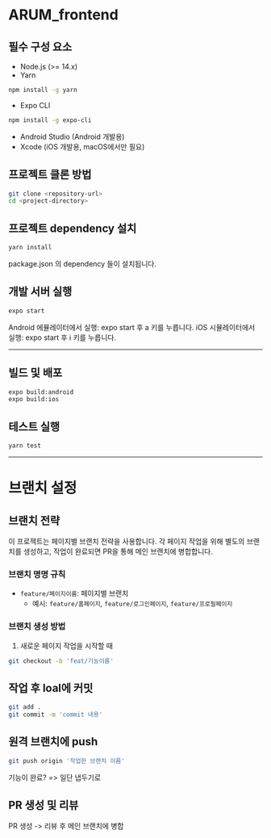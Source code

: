 # ARUM_frontend


## 필수 구성 요소
- Node.js (>= 14.x)
- Yarn
```sh
npm install -g yarn
```
- Expo CLI
```sh
npm install -g expo-cli
```
- Android Studio (Android 개발용)
- Xcode (iOS 개발용, macOS에서만 필요)

## 프로젝트 클론 방법
```sh
git clone <repository-url>
cd <project-directory>
```


## 프로젝트 dependency 설치 
```sh
yarn install
```
package.json 의 dependency 들이 설치됩니다. 


## 개발 서버 실행 
```sh
expo start
```
Android 에뮬레이터에서 실행: expo start 후 a 키를 누릅니다.
iOS 시뮬레이터에서 실행: expo start 후 i 키를 누릅니다.


---
## 빌드 및 배포 
```sh
expo build:android
expo build:ios
```

## 테스트 실행
```sh
yarn test
```




----
# 브랜치 설정

## 브랜치 전략
이 프로젝트는 페이지별 브랜치 전략을 사용합니다. 각 페이지 작업을 위해 별도의 브랜치를 생성하고, 작업이 완료되면 PR을 통해 메인 브랜치에 병합합니다.


### 브랜치 명명 규칙
- `feature/페이지이름`: 페이지별 브랜치
  - 예시: `feature/홈페이지`, `feature/로그인페이지`, `feature/프로필페이지`

### 브랜치 생성 방법
1. 새로운 페이지 작업을 시작할 때
```sh
git checkout -b 'feat/기능이름'
```


## 작업 후 loal에 커밋 
```sh
git add .
git commit -m 'commit 내용'
```

## 원격 브랜치에 push
```sh
git push origin '작업한 브랜치 이름'
```


기능이 완료? => 일단 냅두기로


## PR 생성 및 리뷰
PR 생성 -> 리뷰 후 메인 브랜치에 병합 






